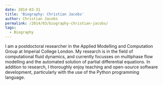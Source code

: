 ```yaml
---
date: 2014-03-31
title: 'Biography: Christian Jacobs'
author: Christian Jacobs
permalink: /2014/03/biography-christian-jacobs/
tags:
  - Biography
---
```

I am a postdoctoral researcher in the Applied Modelling and Computation Group at Imperial College London. My research is in the field of computational fluid dynamics, and currently focusses on multiphase flow modelling and the automated solution of partial differential equations. In addition to research, I thoroughly enjoy teaching and open-source software development, particularly with the use of the Python programming language.
